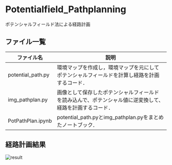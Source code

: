 # Potentialfield_Pathplanning
ポテンシャルフィールド法による経路計画

## ファイル一覧
|ファイル名|説明|
|----|----|
|potential_path.py|環境マップを作成し，環境マップを元にしてポテンシャルフィールドを計算し経路を計画するコード．|
|img_pathplan.py|画像として保存したポテンシャルフィールドを読み込んで、ポテンシャル値に逆変換して、経路を計画するコード．|
|PotPathPlan.ipynb|potential_path.pyとimg_pathplan.pyをまとめたノートブック．|

## 経路計画結果
![result](https://github.com/SyunkiTakase/Potentialfield_Pathplanning/blob/main/result_potential.png)
